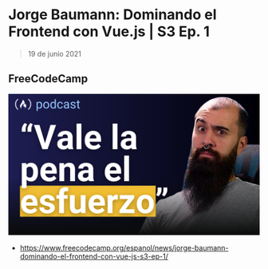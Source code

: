 # Jorge Baumann: Dominando el Frontend con Vue.js | S3 Ep. 1
> 19 de junio 2021

## FreeCodeCamp

![FreeCodeCamp](./main.png)


- https://www.freecodecamp.org/espanol/news/jorge-baumann-dominando-el-frontend-con-vue-js-s3-ep-1/